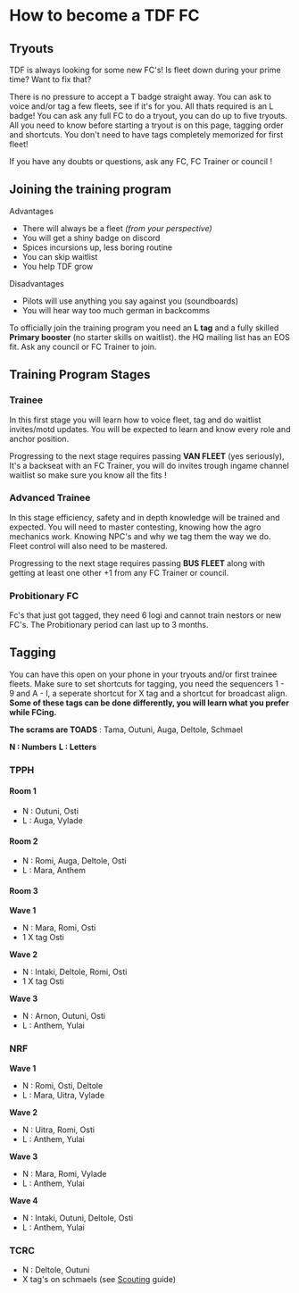 # How to become a TDF FC
## Tryouts

TDF is always looking for some new FC's!
Is fleet down during your prime time? Want to fix that?

There is no pressure to accept a T badge straight away. You can ask to voice and/or tag a few fleets, see if it's for you. All thats required is an L badge! You can ask any full FC to do a tryout, you can do up to five tryouts. All you need to know before starting a tryout is on this page, tagging order and shortcuts. You don't need to have tags completely memorized for first fleet!

If you have any doubts or questions, ask any FC, FC Trainer or council !

## Joining the training program

Advantages

- There will always be a fleet _(from your perspective)_
- You will get a shiny badge on discord
- Spices incursions up, less boring routine
- You can skip waitlist
- You help TDF grow

Disadvantages

- Pilots will use anything you say against you (soundboards)
- You will hear way too much german in backcomms

To officially join the training program you need an **L tag** and a fully skilled **Primary booster** (no starter skills on waitlist). the HQ mailing list has an EOS fit. Ask any council or FC Trainer to join.

## Training Program Stages

### Trainee

In this first stage you will learn how to voice fleet, tag and do waitlist invites/motd updates. You will be expected to learn and know every role and anchor position.

Progressing to the next stage requires passing **VAN FLEET** (yes seriously), It's a backseat with an FC Trainer, you will do invites trough ingame channel waitlist so make sure you know all the fits !

### Advanced Trainee

In this stage efficiency, safety and in depth knowledge will be trained and expected. You will need to master contesting, knowing how the agro mechanics work. Knowing NPC's and why we tag them the way we do. Fleet control will also need to be mastered.

Progressing to the next stage requires passing **BUS FLEET** along with getting at least one other +1 from any FC Trainer or council.

### Probitionary FC

Fc's that just got tagged, they need 6 logi and cannot train nestors or new FC's. The Probitionary period can last up to 3 months.

## Tagging

You can have this open on your phone in your tryouts and/or first trainee fleets.
Make sure to set shortcuts for tagging, you need the sequencers 1 - 9 and A - I, a seperate shortcut for X tag and a shortcut for broadcast align. **Some of these tags can be done differently, you will learn what you prefer while FCing.**

**The scrams are TOADS** : Tama, Outuni, Auga, Deltole, Schmael

**N : Numbers**
**L : Letters**

### TPPH

#### Room 1

- N : Outuni, Osti
- L : Auga, Vylade

#### Room 2

- N : Romi, Auga, Deltole, Osti
- L : Mara, Anthem

#### Room 3

**Wave 1**

- N : Mara, Romi, Osti
- 1 X tag Osti

**Wave 2**

- N : Intaki, Deltole, Romi, Osti
- 1 X tag Osti

**Wave 3**

- N : Arnon, Outuni, Osti
- L : Anthem, Yulai

### NRF

**Wave 1**

- N : Romi, Osti, Deltole
- L : Mara, Uitra, Vylade

**Wave 2**

- N : Uitra, Romi, Osti
- L : Anthem, Yulai

**Wave 3**

- N : Mara, Romi, Vylade
- L : Anthem, Yulai

**Wave 4**

- N : Intaki, Outuni, Deltole, Osti
- L : Anthem, Yulai

### TCRC

- N : Deltole, Outuni
- X tag's on schmaels (see [Scouting](/guide/scouting) guide)
